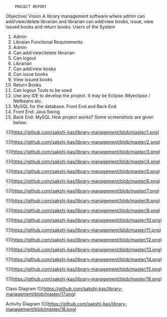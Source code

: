 		PROJECT REPORT


Objective/ Vision
A library management software where admin can add/view/delete librarian and librarian can add/view books, issue, view issued books and return books.
Users of the System
1.	Admin
2.	Libraian
Functional Requirements
1. Admin
1.	Can add/view/delete librarian
2.	Can logout
2. Librarian
1.	Can add/view books
2.	Can issue books
3.	View issued books
4.	Return Books
5.	Can logout
Tools to be used
1.	Use any IDE to develop the project. It may be Eclipse /Myeclipse / Netbeans etc.
2.	MySQL for the database.
Front End and Back End
1.	Front End: Java Swing
2.	Back End: MySQL
How project works?
Some screenshots are given below:

![]{https://github.com/sakshi-kas/library-management/blob/master/1.png)

![]{https://github.com/sakshi-kas/library-management/blob/master/2.png)

![]{https://github.com/sakshi-kas/library-management/blob/master/3.png)


![]{https://github.com/sakshi-kas/library-management/blob/master/4.png)

![]{https://github.com/sakshi-kas/library-management/blob/master/5.png)

![]{https://github.com/sakshi-kas/library-management/blob/master/6.png)

![]{https://github.com/sakshi-kas/library-management/blob/master/7.png)

![]{https://github.com/sakshi-kas/library-management/blob/master/8.png)

![]{https://github.com/sakshi-kas/library-management/blob/master/9.png)

![]{https://github.com/sakshi-kas/library-management/blob/master/10.png)

![]{https://github.com/sakshi-kas/library-management/blob/master/11.png)

![]{https://github.com/sakshi-kas/library-management/blob/master/12.png)

![]{https://github.com/sakshi-kas/library-management/blob/master/13.png)

![]{https://github.com/sakshi-kas/library-management/blob/master/14.png)

![]{https://github.com/sakshi-kas/library-management/blob/master/15.png)

![]{https://github.com/sakshi-kas/library-management/blob/master/16.png)



Class Diagram
![]{https://github.com/sakshi-kas/library-management/blob/master/17.png)
 
Activity Diagram
 ![]{https://github.com/sakshi-kas/library-management/blob/master/18.png)


 




 




